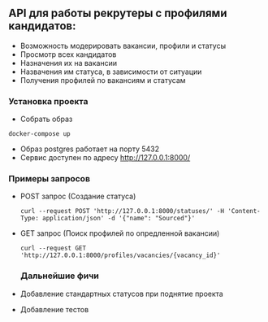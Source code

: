 ## API для работы рекрутеры с профилями кандидатов:
- Возможность модерировать вакансии, профили и статусы
- Просмотр всех кандидатов
- Назначения их на вакансии
- Назвачения им статуса, в зависимости от ситуации
- Получения профилей по вакансиям и статусам

### Установка проекта

- Собрать образ 
```
docker-compose up
```
- Образ postgres работает на порту 5432
- Сервис доступен по адресу http://127.0.0.1:8000/

### Примеры запросов

- POST запрос (Создание статуса)
  ```
  curl --request POST 'http://127.0.0.1:8000/statuses/' -H 'Content-Type: application/json' -d '{"name": "Sourced"}'
  ```
- GET запрос (Поиск профилей по опредленной вакансии)
  ```
  curl --request GET 'http://127.0.0.1:8000/profiles/vacancies/{vacancy_id}'
  ```
  
  ### Дальнейшие фичи
- Добавление стандартных статусов при поднятие проекта
- Добавление тестов


